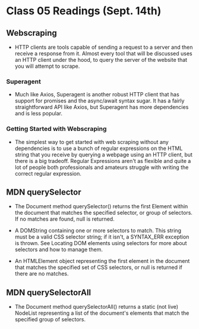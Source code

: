 # Class 05 Readings (Sept. 14th)

## Webscraping

- HTTP clients are tools capable of sending a request to a server and then receive a response from it. Almost every tool that will be discussed uses an HTTP client under the hood, to query the server of the website that you will attempt to scrape.

### Superagent

- Much like Axios, Superagent is another robust HTTP client that has support for promises and the async/await syntax sugar. It has a fairly straightforward API like Axios, but Superagent has more dependencies and is less popular.

### Getting Started with Webscraping

- The simplest way to get started with web scraping without any dependencies is to use a bunch of regular expressions on the HTML string that you receive by querying a webpage using an HTTP client, but there is a big tradeoff. Regular Expressions aren't as flexible and quite a lot of people both professionals and amateurs struggle with writing the correct regular expression.

## MDN querySelector

- The Document method querySelector() returns the first Element within the document that matches the specified selector, or group of selectors. If no matches are found, null is returned.

- A DOMString containing one or more selectors to match. This string must be a valid CSS selector string; if it isn't, a SYNTAX_ERR exception is thrown. See Locating DOM elements using selectors for more about selectors and how to manage them.

- An HTMLElement object representing the first element in the document that matches the specified set of CSS selectors, or null is returned if there are no matches.

## MDN querySelectorAll

- The Document method querySelectorAll() returns a static (not live) NodeList representing a list of the document's elements that match the specified group of selectors.